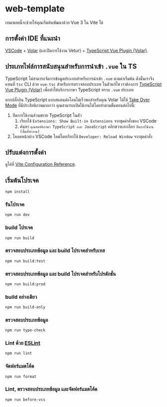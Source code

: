 # web-template

เทมเพลตนี้จะช่วยให้คุณเริ่มต้นพัฒนาด้วย Vue 3 ใน Vite ได้

## การตั้งค่า IDE ที่แนะนำ

[VSCode](https://code.visualstudio.com/) + [Volar](https://marketplace.visualstudio.com/items?itemName=Vue.volar) (และปิดการใช้งาน Vetur) + [TypeScript Vue Plugin (Volar)](https://marketplace.visualstudio.com/items?itemName=Vue.vscode-typescript-vue-plugin).

## ประเภทไฟล์การสนับสนุนสำหรับการนำเข้า `.vue` ใน TS

TypeScript ไม่สามารถจัดการข้อมูลประเภทสำหรับการนำเข้า `.vue` ตามค่าเริ่มต้น ดังนั้นเราจึงแทนที่ `tsc` CLI ด้วย `vue-tsc` สำหรับการตรวจสอบประเภท ในตัวแก้ไข เราต้องการ [TypeScript Vue Plugin (Volar)](https://marketplace.visualstudio.com/items?itemName=Vue.vscode-typescript-vue-plugin) เพื่อทำให้บริการภาษา TypeScript ทราบ `.vue` ประเภท

หากปลั๊กอิน TypeScript แบบสแตนด์อโลนไม่เร็วพอสำหรับคุณ Volar ได้ใช้ [Take Over Mode](https://github.com/johnsoncodehk/volar/discussions/471#discussioncomment-1361669) ที่มีประสิทธิภาพมากกว่า คุณสามารถเปิดใช้งานได้โดยทำตามขั้นตอนต่อไปนี้:

1. ปิดการใช้งานส่วนขยาย TypeScript ในตัว
     1) เรียกใช้ `Extensions: Show Built-in Extensions` จากชุดคำสั่งของ VSCode
     2) ค้นหา `คุณสมบัติภาษา TypeScript และ JavaScript` คลิกขวาและเลือก `ปิดการใช้งาน (พื้นที่ทำงาน)`
2. โหลดหน้าต่าง VSCode ใหม่โดยเรียกใช้ `Developer: Reload Window` จากชุดคำสั่ง

## ปรับแต่งการตั้งค่า

ดูได้ที่ [Vite Configuration Reference](https://vitejs.dev/config/).

## เริ่มต้นโปรเจค

```sh
npm install
```

### รันโปรเจค

```sh
npm run dev
```

### build โปรเจค

```sh
npm run build
```
### ตรวจสอบประเภทข้อมูล และ build โปรเจคสำหรับเทส
```sh
npm run build:test
```

### ตรวจสอบประเภทข้อมูล และ build โปรเจคสำหรับโปรดักชั่น
```sh
npm run build:prod
```

### build อย่างเดียว
```sh
npm run build-only
```

### ตรวจสอบประเภทข้อมูล
```sh
npm run type-check
```

### Lint ด้วย [ESLint](https://eslint.org/)

```sh
npm run lint
```

### จัดฟอร์แมตโค้ด
```sh
npm run format
```

### Lint, ตรวจสอบประเภทข้อมูล และจัดฟอร์แมตโค้ด
```sh
npm run before-vcs
```